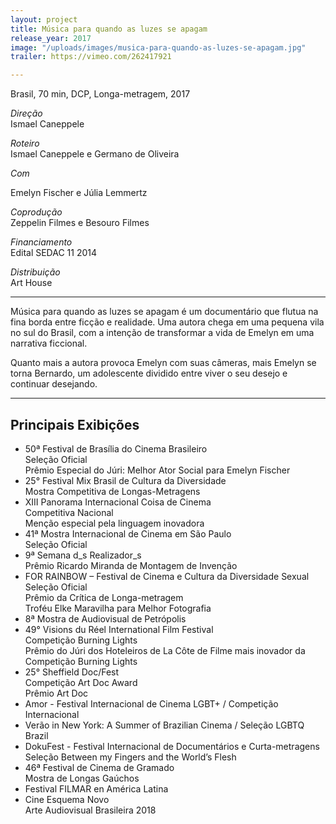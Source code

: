 ```yaml
---
layout: project
title: Música para quando as luzes se apagam
release_year: 2017
image: "/uploads/images/musica-para-quando-as-luzes-se-apagam.jpg"
trailer: https://vimeo.com/262417921

---
```

Brasil, 70 min, DCP, Longa-metragem, 2017

_Direção_  
Ismael Caneppele

_Roteiro_  
Ismael Caneppele e Germano de Oliveira

_Com_


Emelyn Fischer e Júlia Lemmertz

_Coprodução_  
Zeppelin Filmes e Besouro Filmes

_Financiamento_  
Edital SEDAC 11 2014

_Distribuição_  
Art House

***

Música para quando as luzes se apagam é um documentário que flutua na fina borda entre ficção e realidade. Uma autora chega em uma pequena vila no sul do Brasil, com a intenção de transformar a vida de Emelyn em uma narrativa ficcional.

Quanto mais a autora provoca Emelyn com suas câmeras, mais Emelyn se torna Bernardo, um adolescente dividido entre viver o seu desejo e continuar desejando.

***

## Principais Exibições

* 50ª Festival de Brasília do Cinema Brasileiro  
  Seleção Oficial  
  Prêmio Especial do Júri: Melhor Ator Social para Emelyn Fischer
* 25° Festival Mix Brasil de Cultura da Diversidade  
  Mostra Competitiva de Longas-Metragens
* XIII Panorama Internacional Coisa de Cinema  
  Competitiva Nacional  
  Menção especial pela linguagem inovadora
* 41ª Mostra Internacional de Cinema em São Paulo  
  Seleção Oficial
* 9ª Semana d_s Realizador_s  
  Prêmio Ricardo Miranda de Montagem de Invenção
* FOR RAINBOW – Festival de Cinema e Cultura da Diversidade Sexual  
  Seleção Oficial  
  Prêmio da Crítica de Longa-metragem  
  Troféu Elke Maravilha para Melhor Fotografia
* 8ª Mostra de Audiovisual de Petrópolis
* 49° Visions du Réel International Film Festival  
  Competição Burning Lights  
  Prêmio do Júri dos Hoteleiros de La Côte de Filme mais inovador da Competição Burning Lights
* 25° Sheffield Doc/Fest  
  Competição Art Doc Award  
  Prêmio Art Doc
* Amor - Festival Internacional de Cinema LGBT+ / Competição Internacional
* Verão in New York: A Summer of Brazilian Cinema / Seleção LGBTQ Brazil
* DokuFest - Festival Internacional de Documentários e Curta-metragens  
  Seleção Between my Fingers and the World’s Flesh
* 46ª Festival de Cinema de Gramado  
  Mostra de Longas Gaúchos
* Festival FILMAR en América Latina
* Cine Esquema Novo  
  Arte Audiovisual Brasileira 2018